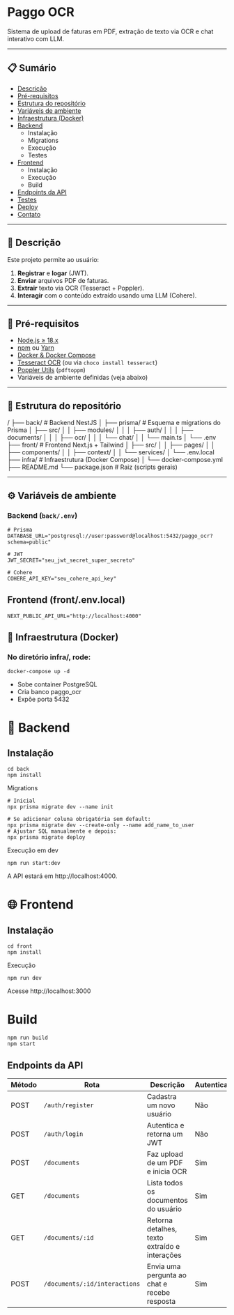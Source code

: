 # Paggo OCR

Sistema de upload de faturas em PDF, extração de texto via OCR e chat interativo com LLM.

---

## 📋 Sumário

- [Descrição](#descrição)  
- [Pré-requisitos](#pré-requisitos)  
- [Estrutura do repositório](#estrutura-do-repositório)  
- [Variáveis de ambiente](#variáveis-de-ambiente)  
- [Infraestrutura (Docker)](#infraestrutura-docker)  
- [Backend](#backend)  
  - Instalação  
  - Migrations  
  - Execução  
  - Testes  
- [Frontend](#frontend)  
  - Instalação  
  - Execução  
  - Build  
- [Endpoints da API](#endpoints-da-api)  
- [Testes](#testes)  
- [Deploy](#deploy)  
- [Contato](#contato)  

---

## 📝 Descrição

Este projeto permite ao usuário:

1. **Registrar** e **logar** (JWT).  
2. **Enviar** arquivos PDF de faturas.  
3. **Extrair** texto via OCR (Tesseract + Poppler).  
4. **Interagir** com o conteúdo extraído usando uma LLM (Cohere).  

---

## 🔧 Pré-requisitos

- [Node.js ≥ 18.x](https://nodejs.org/)  
- [npm](https://www.npmjs.com/) ou [Yarn](https://yarnpkg.com/)  
- [Docker & Docker Compose](https://www.docker.com/)  
- [Tesseract OCR](https://tesseract-ocr.github.io/) (ou via `choco install tesseract`)  
- [Poppler Utils](https://poppler.freedesktop.org/) (`pdftoppm`)  
- Variáveis de ambiente definidas (veja abaixo)  

---

## 📁 Estrutura do repositório


/
├── back/ # Backend NestJS
│ ├── prisma/ # Esquema e migrations do Prisma
│ ├── src/
│ │ ├── modules/
│ │ │ ├── auth/
│ │ │ ├── documents/
│ │ │ ├── ocr/
│ │ │ └── chat/
│ │ └── main.ts
│ └── .env
├── front/ # Frontend Next.js + Tailwind
│ ├── src/
│ │ ├── pages/
│ │ ├── components/
│ │ ├── context/
│ │ └── services/
│ └── .env.local
├── infra/ # Infraestrutura (Docker Compose)
│ └── docker-compose.yml
├── README.md
└── package.json # Raiz (scripts gerais)


---

## ⚙️ Variáveis de ambiente

### Backend (`back/.env`)

```dotenv
# Prisma
DATABASE_URL="postgresql://user:password@localhost:5432/paggo_ocr?schema=public"

# JWT
JWT_SECRET="seu_jwt_secret_super_secreto"

# Cohere
COHERE_API_KEY="seu_cohere_api_key"
```

## Frontend (front/.env.local)
```
NEXT_PUBLIC_API_URL="http://localhost:4000"
```

## 🐳 Infraestrutura (Docker)
### No diretório infra/, rode:
```
docker-compose up -d
```
- Sobe container PostgreSQL
- Cria banco paggo_ocr
- Expõe porta 5432

# 🚀 Backend
## Instalação
```
cd back
npm install
```

Migrations
```
# Inicial
npx prisma migrate dev --name init

# Se adicionar coluna obrigatória sem default:
npx prisma migrate dev --create-only --name add_name_to_user
# Ajustar SQL manualmente e depois:
npx prisma migrate deploy
```

Execução em dev
```
npm run start:dev
```
A API estará em http://localhost:4000.

# 🌐 Frontend
## Instalação
```
cd front
npm install
```

Execução
``` 
npm run dev 
```
Acesse http://localhost:3000

# Build

```
npm run build
npm start
```

## Endpoints da API

| Método | Rota                             | Descrição                                    | Autenticação |
| ------ | -------------------------------- | -------------------------------------------- | ------------ |
| POST   | `/auth/register`                 | Cadastra um novo usuário                     | Não          |
| POST   | `/auth/login`                    | Autentica e retorna um JWT                   | Não          |
| POST   | `/documents`                     | Faz upload de um PDF e inicia OCR             | Sim          |
| GET    | `/documents`                     | Lista todos os documentos do usuário          | Sim          |
| GET    | `/documents/:id`                 | Retorna detalhes, texto extraído e interações | Sim          |
| POST   | `/documents/:id/interactions`    | Envia uma pergunta ao chat e recebe resposta  | Sim          |
